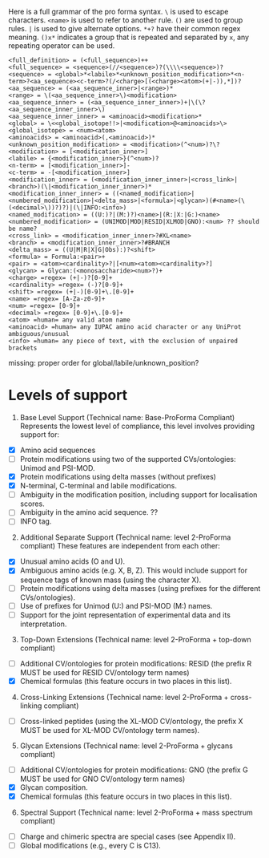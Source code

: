 Here is a full grammar of the pro forma syntax. `\` is used to escape characters. `<name>` is used to refer to another rule. `()` are used to group rules. `|` is used to give alternate options. `*+?` have their common regex meaning. `()x*` indicates a group that is repeated and separated by `x`, any repeating operator can be used.

```
<full_definition> = (<full_sequence>)++
<full_sequence> = <sequence>(//<sequence>)?(\\\\<sequence>)?
<sequence> = <global>*<labile>*<unknown_position_modification>*<n-term>?<aa_sequence><c-term>?(/<charge>[(<charge><atom>(+|-)),*])?
<aa_sequence> = (<aa_sequence_inner>|<range>)*
<range> = \(<aa_sequence_inner>\)<modification>
<aa_sequence_inner> = (<aa_sequence_inner_inner>)+|\(\?<aa_sequence_inner_inner>\)
<aa_sequence_inner_inner> = <aminoacid><modification>*
<global> = \<<global_isotope!!>|<modification>@<aminoacids>\>
<global_isotope> = <num><atom>
<aminoacids> = <aminoacid>(,<aminoacid>)*
<unknown_position_modification> = <modification>(^<num>)?\?
<modification> = [<modification_inner>]
<labile> = {<modification_inner>}(^<num>)?
<n-term> = [<modification_inner>]-
<c-term> = -[<modification_inner>]
<modification_inner> = (<modification_inner_inner>|<cross_link>|<branch>)(\|<modification_inner_inner>)*
<modification_inner_inner> = ((<named_modification>|<numbered_modification>|<delta_mass>|<formula>|<glycan>)(#<name>(\(<decimal>\))?)?)|(\|INFO:<info>)
<named_modification> = ((U:)?|(M:)?)<name>|(R:|X:|G:)<name>
<numbered_modification> = (UNIMOD|MOD|RESID|XLMOD|GNO):<num> ?? should be name?
<cross_link> = <modification_inner_inner>?#XL<name>
<branch> = <modification_inner_inner>?#BRANCH
<delta_mass> = ((U|M|R|X|G|Obs):)?<shift>
<formula> = Formula:<pair>+
<pair> = <atom><cardinality>?|[<num><atom><cardinality>?]
<glycan> = Glycan:(<monosaccharide><num>?)+
<charge> =regex= (+|-)?[0-9]+
<cardinality> =regex= (-)?[0-9]+
<shift> =regex= (+|-)[0-9]+\.[0-9]+
<name> =regex= [A-Za-z0-9]+
<num> =regex= [0-9]+
<decimal> =regex= [0-9]+\.[0-9]+
<atom> =human= any valid atom name
<aminoacid> =human= any IUPAC amino acid character or any UniProt ambiguous/unusual
<info> =human= any piece of text, with the exclusion of unpaired brackets
```
missing:
proper order for global/labile/unknown_position?

# Levels of support

1) Base Level Support (Technical name: Base-ProForma Compliant)
Represents the lowest level of compliance, this level involves providing support for:
-[x] Amino acid sequences
-[ ] Protein modifications using two of the supported CVs/ontologies: Unimod and PSI-MOD.
-[x] Protein modifications using delta masses (without prefixes)
-[x] N-terminal, C-terminal and labile modifications.
-[ ] Ambiguity in the modification position, including support for localisation scores.
-[ ] Ambiguity in the amino acid sequence. ??
-[ ] INFO tag.
2) Additional Separate Support (Technical name: level 2-ProForma compliant)
These features are independent from each other:
-[x] Unusual amino acids (O and U).
-[x] Ambiguous amino acids (e.g. X, B, Z). This would include support for sequence tags of known mass (using the character X).
-[ ] Protein modifications using delta masses (using prefixes for the different CVs/ontologies).
-[ ] Use of prefixes for Unimod (U:) and PSI-MOD (M:) names.
-[ ] Support for the joint representation of experimental data and its interpretation.
3) Top-Down Extensions (Technical name: level 2-ProForma + top-down compliant)
-[ ] Additional CV/ontologies for protein modifications: RESID (the prefix R MUST be used for RESID CV/ontology term names)
-[x] Chemical formulas (this feature occurs in two places in this list).
4) Cross-Linking Extensions (Technical name: level 2-ProForma + cross-linking
compliant)
-[ ] Cross-linked peptides (using the XL-MOD CV/ontology, the prefix X MUST be used for XL-MOD CV/ontology term names).
5) Glycan Extensions (Technical name: level 2-ProForma + glycans compliant)
-[ ] Additional CV/ontologies for protein modifications: GNO (the prefix G MUST be used for GNO CV/ontology term names)
-[x] Glycan composition.
-[x] Chemical formulas (this feature occurs in two places in this list).
6) Spectral Support (Technical name: level 2-ProForma + mass spectrum compliant)
-[ ] Charge and chimeric spectra are special cases (see Appendix II).
-[ ] Global modifications (e.g., every C is C13).